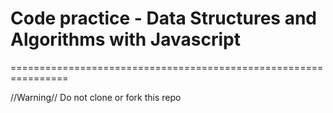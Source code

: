 # Code practice - Data Structures and Algorithms with Javascript
================================================================

//Warning// Do not clone or fork this repo